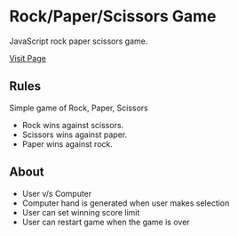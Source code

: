 # Rock/Paper/Scissors Game

JavaScript rock paper scissors game. 

[Visit Page](https://amrdesai.github.io/rock-paper-scissors/)


## Rules
Simple game of Rock, Paper, Scissors
- Rock wins against scissors.
- Scissors wins against paper.
- Paper wins against rock.

## About
- User v/s Computer
- Computer hand is generated when user makes selection
- User can set winning score limit
- User can restart game when the game is over
